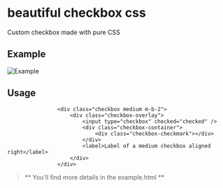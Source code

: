 # beautiful checkbox css
Custom checkbox made with pure CSS

## Example
![Example](https://shurimages.com/u/ZSgu8.jpg)

## Usage

```
				<div class="checkbox medium m-b-2">
					<div class="checkbox-overlay">
						<input type="checkbox" checked="checked" />
						<div class="checkbox-container">
							<div class="checkbox-checkmark"></div>
						</div>
						<label>Label of a medium checkbox aligned right</label>
					</div>
				</div>
```

> ** You'll find more details in the example.html **


